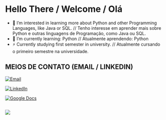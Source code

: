 # Hello There / Welcome / Olá

- 👀 I’m interested in learning more about Python and other Programming Languages, like Java or SQL. // Tenho interesse em aprender mais sobre Python e outras linguagens de Programação, como Java ou SQL.
- 🌱 I’m currently learning: Python // Atualmente aprendendo: Python
- ⚡ Currently studying first semester in university. // Atualmente cursando o primeiro semestre na universidade.

<!---
HugoSouza75/HugoSouza75 is a ✨ special ✨ repository because its `README.md` (this file) appears on your GitHub profile.
You can click the Preview link to take a look at your changes.
--->
## MEIOS DE CONTATO (EMAIL / LINKEDIN)

[![Email](https://img.shields.io/badge/Email-hugoabsouza@sempreceub.com-red?style=flat-square&logo=gmail)](mailto:hugoabsouza@sempreceub.com)


[![LinkedIn](https://img.shields.io/badge/LinkedIn-Perfil-blue?style=flat-square&logo=linkedin)](https://www.linkedin.com/in/hugo-antonio-bezerra-de-souza-676170365/?trk=opento_sprofile_topcard)

[![Google Docs](https://img.shields.io/badge/Google%20Docs-Visualizar-blue?style=flat-square&logo=google-docs)](https://docs.google.com/document/d/1CLo-CimVcvVix67FNSemXp0skOiKz1IQnuN4BoM91GM/edit?tab=t.0)

##

![]([https://media1.tenor.com/m/-KTvFl_mub4AAAAC/batman-moon.gif](https://media1.tenor.com/m/ipt56Frc8EYAAAAC/batman-scarecrow.gif))
